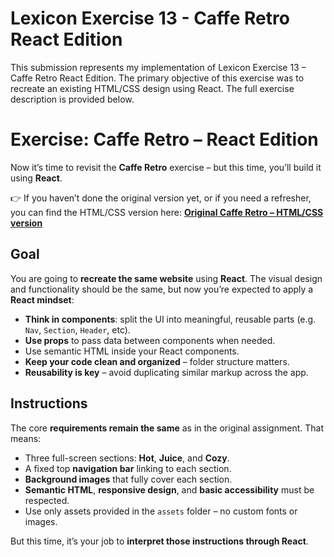 # Lexicon Exercise 13 - Caffe Retro React Edition
This submission represents my implementation of Lexicon Exercise 13 – Caffe Retro React Edition. The primary objective of this exercise was to recreate an existing HTML/CSS design using React. The full exercise description is provided below.


# Exercise: Caffe Retro – React Edition

Now it’s time to revisit the **Caffe Retro** exercise – but this time, you’ll build it using **React**.

👉 If you haven’t done the original version yet, or if you need a refresher, you can find the HTML/CSS version here:
**[Original Caffe Retro – HTML/CSS version](https://github.com/Lexicon-LTU-2025/exercise-html-css-caffe-retro)**

## Goal

You are going to **recreate the same website** using **React**. The visual design and functionality should be the same, but now you’re expected to apply a **React mindset**:

- **Think in components**: split the UI into meaningful, reusable parts (e.g. `Nav`, `Section`, `Header`, etc).
- **Use props** to pass data between components when needed.
- Use semantic HTML inside your React components.
- **Keep your code clean and organized** – folder structure matters.
- **Reusability is key** – avoid duplicating similar markup across the app.

## Instructions

The core **requirements remain the same** as in the original assignment. That means:

- Three full-screen sections: **Hot**, **Juice**, and **Cozy**.
- A fixed top **navigation bar** linking to each section.
- **Background images** that fully cover each section.
- **Semantic HTML**, **responsive design**, and **basic accessibility** must be respected.
- Use only assets provided in the `assets` folder – no custom fonts or images.

But this time, it’s your job to **interpret those instructions through React**.
